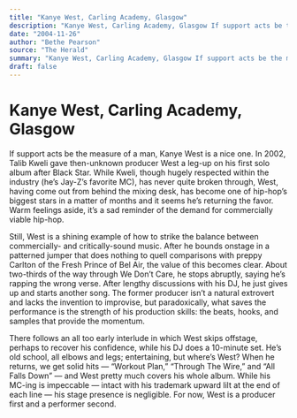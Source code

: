 ```yaml
---
title: "Kanye West, Carling Academy, Glasgow"
description: "Kanye West, Carling Academy, Glasgow If support acts be the measure of a man. In 2002, Talib Kweli gave then-unknown producer West a leg-up on his first solo album after Black Star. West, though hugel..."
date: "2004-11-26"
author: "Bethe Pearson"
source: "The Herald"
summary: "Kanye West, Carling Academy, Glasgow If support acts be the measure of a man. In 2002, Talib Kweli gave then-unknown producer West a leg-up on his first solo album after Black Star. West, though hugely respected within the industry (he’s Jay-Z’s favorite MC), has never quite broken through."
draft: false
---
```


# Kanye West, Carling Academy, Glasgow

If support acts be the measure of a man, Kanye West is a nice one. In 2002, Talib Kweli gave then-unknown producer West a leg-up on his first solo album after Black Star. While Kweli, though hugely respected within the industry (he’s Jay-Z’s favorite MC), has never quite broken through, West, having come out from behind the mixing desk, has become one of hip-hop’s biggest stars in a matter of months and it seems he’s returning the favor. Warm feelings aside, it’s a sad reminder of the demand for commercially viable hip-hop.

Still, West is a shining example of how to strike the balance between commercially- and critically-sound music. After he bounds onstage in a patterned jumper that does nothing to quell comparisons with preppy Carlton of the Fresh Prince of Bel Air, the value of this becomes clear. About two-thirds of the way through We Don’t Care, he stops abruptly, saying he’s rapping the wrong verse. After lengthy discussions with his DJ, he just gives up and starts another song. The former producer isn’t a natural extrovert and lacks the invention to improvise, but paradoxically, what saves the performance is the strength of his production skills: the beats, hooks, and samples that provide the momentum.

There follows an all too early interlude in which West skips offstage, perhaps to recover his confidence, while his DJ does a 10-minute set. He’s old school, all elbows and legs; entertaining, but where’s West? When he returns, we get solid hits — “Workout Plan,” “Through The Wire,” and “All Falls Down” — and West pretty much covers his whole album. While his MC-ing is impeccable — intact with his trademark upward lilt at the end of each line — his stage presence is negligible. For now, West is a producer first and a performer second.
